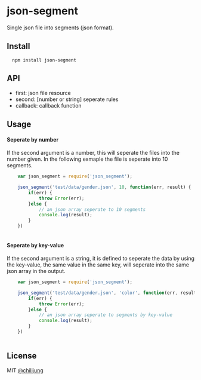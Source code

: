 # json-segment

Single json file into segments (json format).

## Install

```
  npm install json-segment
```

## API

- first: json file resource
- second: [number or string] seperate rules
- callback: callback function

## Usage

#### Seperate by number

If the second argument is a number, this will seperate the files into the number given. In the following exmaple the file is seperate into 10 segments.

```javascript
	var json_segment = require('json_segment');

	json_segment('test/data/gender.json', 10, function(err, result) {
		if(err) {
			throw Error(err);
		}else {
			// an json array seperate to 10 segments
			console.log(result);
		}
	})
	
```

#### Seperate by key-value

If the second argument is a string, it is defined to seperate the data by using the key-value, the same value in the same key, will seperate into the same json array in the output.

```javascript
	var json_segment = require('json_segment');

	json_segment('test/data/gender.json', 'color', function(err, result) {
		if(err) {
			throw Error(err);
		}else {
			// an json array seperate to segments by key-value
			console.log(result);
		}
	})
	
```

## License

MIT [@chilijung](http://github.com/chilijung)
